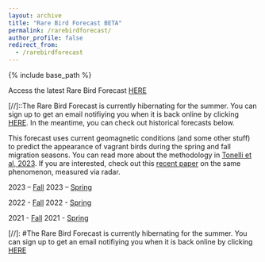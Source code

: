 ```yaml
---
layout: archive
title: "Rare Bird Forecast BETA"
permalink: /rarebirdforecast/
author_profile: false
redirect_from:
  - /rarebirdforecast
---
```


{% include base_path %}

Access the latest Rare Bird Forecast [HERE](http://bentonelli.github.io/vagr_db.html)

[//]::The Rare Bird Forecast is currently hibernating for the summer. You can sign up to get an email notifiying you when it is back online by clicking [HERE](https://forms.gle/ydVA9uBCN3M1idFW9). In the meantime, you can check out historical forecasts below.

This forecast uses current geomagnetic conditions (and some other stuff) to predict the appearance of vagrant birds during the spring and fall migration seasons. You can read more about the methodology in [Tonelli et al, 2023](https://www.nature.com/articles/s41598-022-26586-0). If you are interested, check out this [recent paper](https://www.pnas.org/doi/10.1073/pnas.2306317120) on the same phenomenon, measured via radar.

2023 – [Fall](http://bentonelli.github.io/vagr_historical_f_23.html)
2023 – [Spring](http://bentonelli.github.io/vagr_historical_s_23.html)

2022 - [Fall](http://bentonelli.github.io/vagr_historical_f_22.html)
2022 - [Spring](http://bentonelli.github.io/vagr_historical_s_22.html)

2021 - [Fall](http://bentonelli.github.io/vagr_historical_f_21.html)
2021 - [Spring](http://bentonelli.github.io/vagr_historical_s_21.html)

[//]: #The Rare Bird Forecast is currently hibernating for the summer. You can sign up to get an email notifiying you when it is back online by clicking [HERE](https://forms.gle/ydVA9uBCN3M1idFW9)

